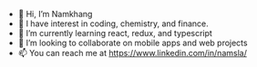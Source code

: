 - 👋 Hi, I’m Namkhang
- 👀 I have interest in coding, chemistry, and finance.
- 🌱 I’m currently learning react, redux, and typescript
- 💞️ I’m looking to collaborate on mobile apps and web projects
- 📫 You can reach me at https://www.linkedin.com/in/namsla/
<!---
Namsla/Namsla is a ✨ special ✨ repository because its `README.md` (this file) appears on your GitHub profile.
You can click the Preview link to take a look at your changes.
--->
